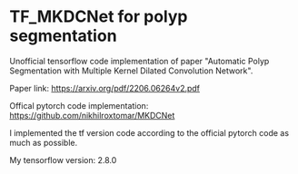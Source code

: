 # TF_MKDCNet for polyp segmentation
Unofficial tensorflow code implementation of paper "Automatic Polyp Segmentation with Multiple Kernel Dilated Convolution Network".

Paper link: https://arxiv.org/pdf/2206.06264v2.pdf

Offical pytorch code implementation: https://github.com/nikhilroxtomar/MKDCNet

I implemented the tf version code according to the official pytorch code as much as possible.

My tensorflow version: 2.8.0
